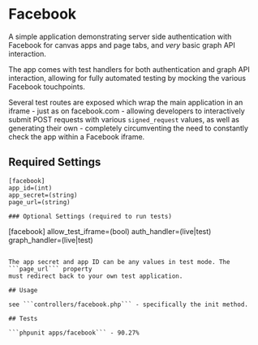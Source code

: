# Facebook

A simple application demonstrating server side authentication with Facebook
for canvas apps and page tabs, and *very* basic graph API interaction.

The app comes with test handlers for both authentication and graph API interaction,
allowing for fully automated testing by mocking the various Facebook touchpoints.

Several test routes are exposed which wrap the main application in an iframe -
just as on facebook.com - allowing developers to interactively submit POST requests
with various ```signed_request``` values, as well as generating their own - completely
circumventing the need to constantly check the app within a Facebook iframe.

## Required Settings

```
[facebook]
app_id=(int)
app_secret=(string)
page_url=(string)

### Optional Settings (required to run tests)

```
[facebook]
allow_test_iframe=(bool)
auth_handler=(live|test)
graph_handler=(live|test)
```

The app secret and app ID can be any values in test mode. The ```page_url``` property
must redirect back to your own test application.

## Usage

see ```controllers/facebook.php``` - specifically the init method.

## Tests

```phpunit apps/facebook``` - 90.27%
